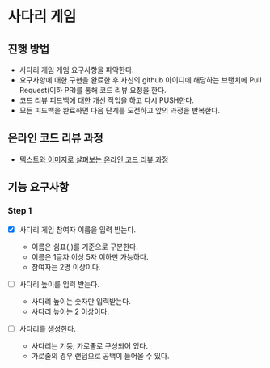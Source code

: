 # 사다리 게임
## 진행 방법
* 사다리 게임 게임 요구사항을 파악한다.
* 요구사항에 대한 구현을 완료한 후 자신의 github 아이디에 해당하는 브랜치에 Pull Request(이하 PR)를 통해 코드 리뷰 요청을 한다.
* 코드 리뷰 피드백에 대한 개선 작업을 하고 다시 PUSH한다.
* 모든 피드백을 완료하면 다음 단계를 도전하고 앞의 과정을 반복한다.

## 온라인 코드 리뷰 과정
* [텍스트와 이미지로 살펴보는 온라인 코드 리뷰 과정](https://github.com/nextstep-step/nextstep-docs/tree/master/codereview)

## 기능 요구사항
### Step 1
- [x] 사다리 게임 참여자 이름을 입력 받는다.
  - 이름은 쉼표(,)를 기준으로 구분한다.
  - 이름은 1글자 이상 5자 이하만 가능하다.
  - 참여자는 2명 이상이다.
  
- [ ] 사다리 높이를 입력 받는다.
  - 사다리 높이는 숫자만 입력받는다.
  - 사다리 높이는 2 이상이다.
- [ ] 사다리를 생성한다.
  - 사다리는 기둥, 가로줄로 구성되어 있다. 
  - 가로줄의 경우 랜덤으로 공백이 들어올 수 있다.